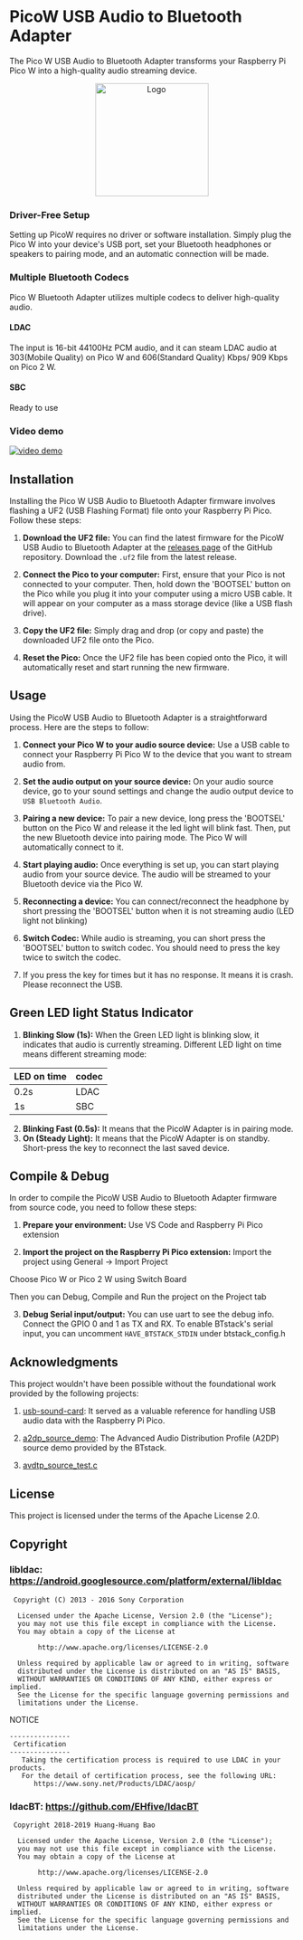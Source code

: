 # PicoW USB Audio to Bluetooth Adapter
The Pico W USB Audio to Bluetooth Adapter transforms your Raspberry Pi Pico W into a high-quality audio streaming device.

<p align="center">
<img alt="Logo" src="logo.png" width="200">
</p>

### Driver-Free Setup
Setting up PicoW requires no driver or software installation. Simply plug the Pico W into your device's USB port, set your Bluetooth headphones or speakers to pairing mode, and an automatic connection will be made.


### Multiple Bluetooth Codecs
Pico W Bluetooth Adapter utilizes multiple codecs to deliver high-quality audio. 

#### LDAC
The input is 16-bit 44100Hz PCM audio, and it can steam LDAC audio at 303(Mobile Quality) on Pico W and 606(Standard Quality) Kbps/ 909 Kbps on Pico 2 W.

#### SBC
Ready to use



### Video demo

[![video demo](http://img.youtube.com/vi/Dilagi7l4xc/0.jpg)](http://www.youtube.com/watch?v=Dilagi7l4xc "")


## Installation

Installing the Pico W USB Audio to Bluetooth Adapter firmware involves flashing a UF2 (USB Flashing Format) file onto your Raspberry Pi Pico. Follow these steps:

1. **Download the UF2 file:** You can find the latest firmware for the PicoW USB Audio to Bluetooth Adapter at the [releases page](https://github.com/wasdwasd0105/PicoW-usb2bt-audio/releases) of the GitHub repository. Download the `.uf2` file from the latest release.

2. **Connect the Pico to your computer:** First, ensure that your Pico is not connected to your computer. Then, hold down the 'BOOTSEL' button on the Pico while you plug it into your computer using a micro USB cable. It will appear on your computer as a mass storage device (like a USB flash drive).

3. **Copy the UF2 file:** Simply drag and drop (or copy and paste) the downloaded UF2 file onto the Pico.

4. **Reset the Pico:** Once the UF2 file has been copied onto the Pico, it will automatically reset and start running the new firmware.



## Usage

Using the PicoW USB Audio to Bluetooth Adapter is a straightforward process. Here are the steps to follow:

1. **Connect your Pico W to your audio source device:** Use a USB cable to connect your Raspberry Pi Pico W to the device that you want to stream audio from.

2. **Set the audio output on your source device:** On your audio source device, go to your sound settings and change the audio output device to `USB Bluetooth Audio`.

3. **Pairing a new device:** To pair a new device, long press the 'BOOTSEL' button on the Pico W and release it the led light will blink fast. Then, put the new Bluetooth device into pairing mode. The Pico W will automatically connect to it.

4. **Start playing audio:** Once everything is set up, you can start playing audio from your source device. The audio will be streamed to your Bluetooth device via the Pico W.

5. **Reconnecting a device:** You can connect/reconnect the headphone by short pressing the 'BOOTSEL' button when it is not streaming audio (LED light not blinking)

6. **Switch Codec:** While audio is streaming, you can short press the 'BOOTSEL' button to switch codec. You should need to press the key twice to switch the codec.
7. If you press the key for times but it has no response. It means it is crash. Please reconnect the USB. 



## Green LED light Status Indicator

1. **Blinking Slow (1s):** When the Green LED light is blinking slow, it indicates that audio is currently streaming. Different LED light on time means different streaming mode:

| LED on time | codec |
|-------------|-------|
| 0.2s        | LDAC  |
| 1s          | SBC   |

2. **Blinking Fast (0.5s):** It means that the PicoW Adapter is in pairing mode.
3. **On (Steady Light):** It means that the PicoW Adapter is on standby. Short-press the key to reconnect the last saved device.
   

## Compile & Debug

In order to compile the PicoW USB Audio to Bluetooth Adapter firmware from source code, you need to follow these steps:

1. **Prepare your environment:** Use VS Code and Raspberry Pi Pico extension

2. **Import the project on the Raspberry Pi Pico extension:** Import the project using General -> Import Project

Choose Pico W or Pico 2 W using Switch Board

Then you can Debug, Compile and Run the project on the Project tab

3. **Debug Serial input/output:** You can use uart to see the debug info. Connect the GPIO 0 and 1 as TX and RX. To enable BTstack's serial input, you can uncomment `HAVE_BTSTACK_STDIN` under btstack_config.h
   

## Acknowledgments

This project wouldn't have been possible without the foundational work provided by the following projects:

1. [usb-sound-card](https://github.com/raspberrypi/pico-playground/tree/master/apps/usb_sound_card): It served as a valuable reference for handling USB audio data with the Raspberry Pi Pico.

2. [a2dp_source_demo](https://github.com/bluekitchen/btstack/blob/master/example/a2dp_source_demo.c): The Advanced Audio Distribution Profile (A2DP) source demo provided by the BTstack.

3. [avdtp_source_test.c](https://github.com/bluekitchen/btstack/tree/v1.5.4/test/pts)


## License

This project is licensed under the terms of the Apache License 2.0.


## Copyright

### libldac: https://android.googlesource.com/platform/external/libldac
```
 Copyright (C) 2013 - 2016 Sony Corporation
 
  Licensed under the Apache License, Version 2.0 (the "License");
  you may not use this file except in compliance with the License.
  You may obtain a copy of the License at
 
       http://www.apache.org/licenses/LICENSE-2.0
 
  Unless required by applicable law or agreed to in writing, software
  distributed under the License is distributed on an "AS IS" BASIS,
  WITHOUT WARRANTIES OR CONDITIONS OF ANY KIND, either express or implied.
  See the License for the specific language governing permissions and
  limitations under the License.
```

NOTICE
```
---------------
 Certification
---------------
   Taking the certification process is required to use LDAC in your products.
   For the detail of certification process, see the following URL:
      https://www.sony.net/Products/LDAC/aosp/

```

### ldacBT: https://github.com/EHfive/ldacBT
```
 Copyright 2018-2019 Huang-Huang Bao

  Licensed under the Apache License, Version 2.0 (the "License");
  you may not use this file except in compliance with the License.
  You may obtain a copy of the License at

       http://www.apache.org/licenses/LICENSE-2.0

  Unless required by applicable law or agreed to in writing, software
  distributed under the License is distributed on an "AS IS" BASIS,
  WITHOUT WARRANTIES OR CONDITIONS OF ANY KIND, either express or implied.
  See the License for the specific language governing permissions and
  limitations under the License.
```

